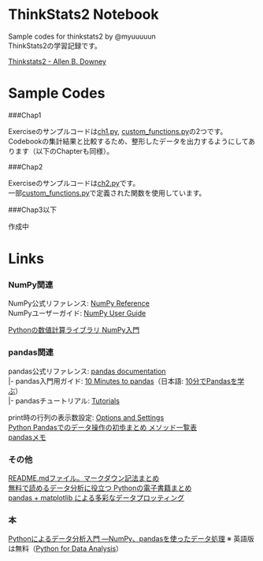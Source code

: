 # ThinkStats2 Notebook
Sample codes for thinkstats2 by @myuuuuun  
ThinkStats2の学習記録です。  

[Thinkstats2 - Allen B. Downey](http://greenteapress.com/thinkstats2/)  

# Sample Codes  

###Chap1

Exerciseのサンプルコードは[ch1.py](https://github.com/myuuuuun/ThinkStats2/blob/master/ch1.py), 
[custom_functions.py](https://github.com/myuuuuun/ThinkStats2/blob/master/chap01ex.py)の2つです。  
Codebookの集計結果と比較するため、整形したデータを出力するようにしてあります（以下のChapterも同様）。

###Chap2

Exerciseのサンプルコードは[ch2.py](https://github.com/myuuuuun/ThinkStats2/blob/master/ch2.py)です。  
一部[custom_functions.py](https://github.com/myuuuuun/ThinkStats2/blob/master/chap01ex.py)で定義された関数を使用しています。  

###Chap3以下

作成中


# Links

### NumPy関連
NumPy公式リファレンス: [NumPy Reference](http://docs.scipy.org/doc/numpy/reference/)  
NumPyユーザーガイド: [NumPy User Guide](http://docs.scipy.org/doc/numpy/user/)  

[Pythonの数値計算ライブラリ NumPy入門](http://rest-term.com/archives/2999/)  

### pandas関連  

pandas公式リファレンス: [pandas documentation](http://pandas.pydata.org/pandas-docs/stable/index.html)  
|- pandas入門用ガイド: [10 Minutes to pandas](http://pandas.pydata.org/pandas-docs/stable/10min.html)（日本語: [10分でPandasを学ぶ](http://qiita.com/tkazusa/items/23bc0142bf277d397260)）  
|- pandasチュートリアル: [Tutorials](http://pandas.pydata.org/pandas-docs/stable/tutorials.html)  
  
print時の行列の表示数設定: [Options and Settings](http://pandas.pydata.org/pandas-docs/stable/options.html)  
[Python Pandasでのデータ操作の初歩まとめ メソッド一覧表](http://qiita.com/hik0107/items/d991cc44c2d1778bb82e)  
[pandasメモ](http://qiita.com/airtoxin/items/d66a22c5c7074e23be17)  

### その他

[README.mdファイル。マークダウン記法まとめ](http://codechord.com/2012/01/readme-markdown/)  
[無料で読めるデータ分析に役立つ Pythonの電子書籍まとめ](http://qiita.com/ynakayama/items/8ed2854bcc3c3633345b)  
[pandas + matplotlib による多彩なデータプロッティング](http://qiita.com/ynakayama/items/68eff3cb146181329b48)  


### 本

[Pythonによるデータ分析入門 ―NumPy、pandasを使ったデータ処理](http://www.amazon.co.jp/dp/4873116554/)
※ 英語版は無料（[Python for Data Analysis](http://it-ebooks.info/book/1041/)）

